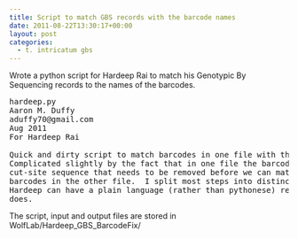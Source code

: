```yaml
---
title: Script to match GBS records with the barcode names
date: 2011-08-22T13:30:17+00:00
layout: post
categories:
  - t. intricatum gbs
---
```

Wrote a python script for Hardeep Rai to match his Genotypic By Sequencing records to the names of the barcodes.

<pre>hardeep.py
Aaron M. Duffy
aduffy70@gmail.com
Aug 2011
For Hardeep Rai

Quick and dirty script to match barcodes in one file with their long names in another.
Complicated slightly by the fact that in one file the barcodes also have a 4 character
cut-site sequence that needs to be removed before we can match them up with the
barcodes in the other file.  I split most steps into distinct lines and over-documented so
Hardeep can have a plain language (rather than pythonese) record of what the code
does.</pre>

The script, input and output files are stored in WolfLab/Hardeep\_GBS\_BarcodeFix/
